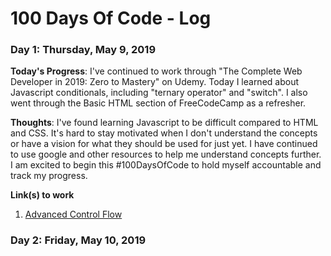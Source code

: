 # 100 Days Of Code - Log

### Day 1: Thursday, May 9, 2019

**Today's Progress**: I've continued to work through "The Complete Web Developer in 2019: Zero to Mastery" on Udemy. Today I learned about Javascript conditionals, including "ternary operator" and "switch". I also went through the Basic HTML section of FreeCodeCamp as a refresher.

**Thoughts**: I've found learning Javascript to be difficult compared to HTML and CSS. It's hard to stay motivated when I don't understand the concepts or have a vision for what they should be used for just yet. I have continued to use google and other resources to help me understand concepts further. I am excited to begin this #100DaysOfCode to hold myself accountable and track my progress.

**Link(s) to work**
1. [Advanced Control Flow](https://www.udemy.com/the-complete-web-developer-zero-to-mastery/learn/lecture/8691774#overview)

### Day 2: Friday, May 10, 2019
